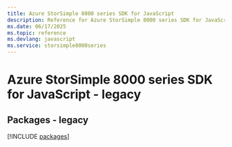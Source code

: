 ```yaml
---
title: Azure StorSimple 8000 series SDK for JavaScript
description: Reference for Azure StorSimple 8000 series SDK for JavaScript
ms.date: 06/17/2025
ms.topic: reference
ms.devlang: javascript
ms.service: storsimple8000series
---
```

# Azure StorSimple 8000 series SDK for JavaScript - legacy
## Packages - legacy
[!INCLUDE [packages](storsimple-8000-series-index.md)]